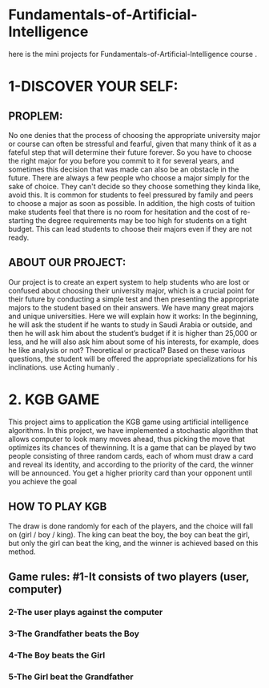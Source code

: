 # Fundamentals-of-Artificial-Intelligence
here is the mini projects for Fundamentals-of-Artificial-Intelligence course .



# 1-DISCOVER YOUR SELF:
## PROPLEM:
No one denies that the process of choosing the appropriate university major or course can often be stressful and fearful, given that many think of it as a fateful step that will determine their future forever. So you have to choose the right major for you before you commit to it for several years, and sometimes this decision that was made can also be an obstacle in the future. There are always a few people who choose a major simply for the sake of choice. They can't decide so they choose something they kinda like, avoid this. It is common for students to feel pressured by family and peers to choose a major as soon as possible. In addition, the high costs of tuition make students feel that there is no room for hesitation and the cost of re-starting the degree requirements may be too high for students on a tight budget. This can lead students to choose their majors even if they are not ready.
## ABOUT OUR PROJECT:
Our project is to create an expert system to help students who are lost or confused about choosing
their university major, which is a crucial point for their future by conducting a simple test and then presenting the appropriate majors to the student
based on their answers. We have many great majors and unique universities.
Here we will explain how it works:
In the beginning, he will ask the student if he wants to study in Saudi Arabia or outside, and then he will ask him about the student’s budget if it is higher than 25,000 or less, and he will also ask him about some of his interests, for example, does he like analysis or not? Theoretical or practical? Based on these various questions, the student will be offered the appropriate specializations for his inclinations. use Acting humanly .





# 2. KGB GAME
This project aims to application the KGB game using artificial intelligence algorithms. In this project, we have implemented a stochastic algorithm that allows computer to look many moves ahead, thus picking the move that optimizes its chances of thewinning. It is a game that can be played by two people consisting of three random cards, each of whom must draw a card and reveal its identity, and according to the priority of the card, the winner will be announced. You get a higher priority card than your opponent until you achieve the goal

## HOW TO PLAY KGB

The draw is done randomly for each of the players, and the choice will fall on (girl / boy / king). The king can beat the boy, the boy can beat the girl, but only the girl can beat the king, and the winner is achieved based on this method.


## Game rules: #1-It consists of two players (user, computer) 
### 2-The user plays against the computer 
### 3-The Grandfather beats the Boy 
### 4-The Boy beats the Girl 
### 5-The Girl beat the Grandfather
